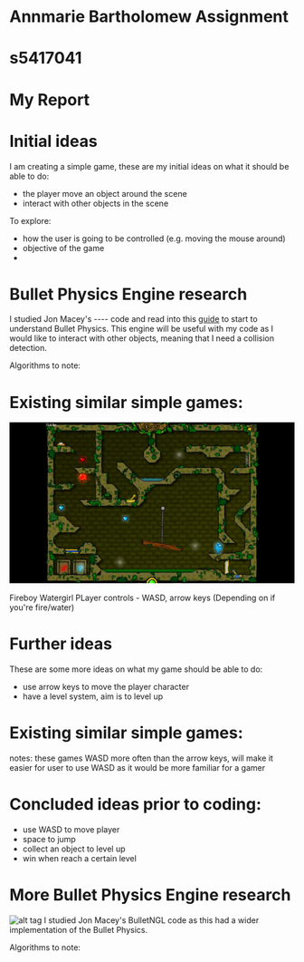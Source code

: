 # Annmarie Bartholomew Assignment
# s5417041

# My Report
# Initial ideas
I am creating a simple game, these are my initial ideas on what it should be able to do:

- the player move an object around the scene
- interact with other objects in the scene

To explore:
- how the user is going to be controlled (e.g. moving the mouse around)
- objective of the game
- 

# Bullet Physics Engine research
I studied Jon Macey's ---- code and read into this [guide](http://bulletphysics.org/wordpress/) to start to understand Bullet Physics. This engine will be useful with my code as I would like to interact with other objects, meaning that I need a collision detection.

Algorithms to note:


# Existing similar simple games:
![alt tag](https://github.com/NCCA/ase-assignment-Annmariekbar/blob/main/fireboy-and-watergirl-in-the-forest-temple-full-walkthrough.mp4.jpg)

Fireboy Watergirl
PLayer controls - WASD, arrow keys (Depending on if you're fire/water)

# Further ideas 
These are some more ideas on what my game should be able to do:

- use arrow keys to move the player character
- have a level system, aim is to level up


# Existing similar simple games:

notes: these games WASD more often than the arrow keys, will make it easier for user to use WASD as it would be more familiar for a gamer


# Concluded ideas prior to coding:

- use WASD to move player
- space to jump
- collect an object to level up
- win when reach a certain level

# More Bullet Physics Engine research
  ![alt tag](http://nccastaff.bournemouth.ac.uk/jmacey/GraphicsLib/Demos/Bullet.png)
I studied Jon Macey's BulletNGL code as this had a wider implementation of the Bullet Physics.

Algorithms to note:
```

